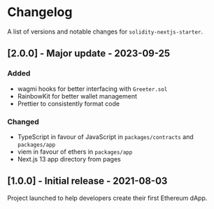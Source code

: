# Changelog

A list of versions and notable changes for `solidity-nextjs-starter`.

## [2.0.0] - Major update - 2023-09-25

### Added

- wagmi hooks for better interfacing with `Greeter.sol`
- RainbowKit for better wallet management
- Prettier to consistently format code

### Changed

- TypeScript in favour of JavaScript in `packages/contracts` and `packages/app`
- viem in favour of ethers in `packages/app`
- Next.js 13 app directory from pages

## [1.0.0] - Initial release - 2021-08-03

Project launched to help developers create their first Ethereum dApp.
